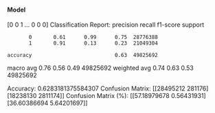 #### Model
[0 0 1 ... 0 0 0]
Classification Report:
              precision    recall  f1-score   support

           0       0.61      0.99      0.75  28776388
           1       0.91      0.13      0.23  21049304

    accuracy                           0.63  49825692
   macro avg       0.76      0.56      0.49  49825692
weighted avg       0.74      0.63      0.53  49825692

Accuracy: 0.6283181375584307
Confusion Matrix:
[[28495212   281176]
 [18238130  2811174]]
Confusion Matrix (%):
[[57.18979678  0.56431931]
 [36.60386694  5.64201697]]
